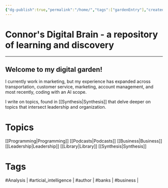 ```yaml
---
{"dg-publish":true,"permalink":"/home/","tags":["gardenEntry"],"created":"2025-03-08T13:12:42.776-05:00","updated":"2025-03-20T14:50:44.387-04:00"}
---
```


# Connor's Digital Brain - a repository of learning and discovery
---

## Welcome to my digital garden!

I currently work in marketing, but my experience has expanded across transportation, customer service, marketing, account management, and most recently, coding with an AI scope.

I write on topics, found in [[Synthesis\|Synthesis]] that delve deeper on topics that intersect leadership and organization.
# Topics
[[Programming\|Programming]]
[[Podcasts\|Podcasts]]
[[Business\|Business]]
[[Leadership\|Leadership]]
[[Library\|Library]]
[[Synthesis\|Synthesis]]

# Tags
#Analysis | #articial_intelligence | #author | #banks | #business |

